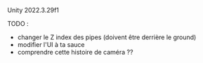 Unity 2022.3.29f1

TODO :
- changer le Z index des pipes (doivent être derrière le ground)
- modifier l'UI à ta sauce
- comprendre cette histoire de caméra ??
